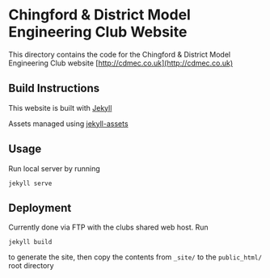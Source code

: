 # Chingford & District Model Engineering Club Website

This directory contains the code for the Chingford & District Model Engineering Club website  [http://cdmec.co.uk](http://cdmec.co.uk)

## Build Instructions

This website is built with [Jekyll](http://jekyllrb.com/)

Assets managed using [jekyll-assets](https://jekyll.github.io/jekyll-assets/)

## Usage

Run local server by running
```
jekyll serve
```

## Deployment

Currently done via FTP with the clubs shared web host. Run

```
jekyll build
```

to generate the site, then copy the contents from `_site/` to the `public_html/` root directory
